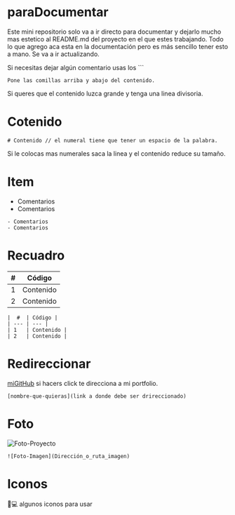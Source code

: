 # paraDocumentar

Este mini repositorio solo va a ir directo para documentar y dejarlo mucho mas estetico al README.md del proyecto en el que estes trabajando.
Todo lo que agrego aca esta en la documentación pero es más sencillo tener esto a mano.
Se va a ir actualizando.

Si necesitas dejar algún comentario usas los ``` 
```
Pone las comillas arriba y abajo del contenido.
``` 

Si queres que el contenido luzca grande y tenga una linea divisoria.

# Cotenido
```
# Contenido // el numeral tiene que tener un espacio de la palabra.
```
Si le colocas mas numerales saca la linea y el contenido reduce su tamaño.

# Item
- Comentarios
- Comentarios
```
- Comentarios
- Comentarios
```


# Recuadro
|  #  | Código |
| --- | --- |
| 1   | Contenido |
| 2   | Contenido |

```
|  #  | Código |
| --- | --- |
| 1   | Contenido |
| 2   | Contenido |
```

# Redireccionar

[miGitHub](https://github.com/megagringa) si hacers click te direcciona a mi portfolio.

``` 
[nombre-que-quieras](link a donde debe ser drireccionado)
```

# Foto

![Foto-Proyecto](https://megagringa.github.io/portTerminal/img/terminal.png)

```
![Foto-Imagen](Dirección_o_ruta_imagen)
```

# Iconos

📜💻 algunos iconos para usar
